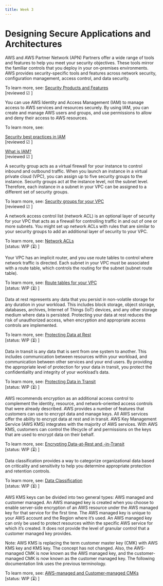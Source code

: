 ```yaml
---
title: Week 3
---
```

# Designing Secure Applications and Architectures
AWS and AWS Partner Network (APN) Partners offer a wide range of tools and features to help you meet your security objectives. These tools mirror the familiar controls that you deploy in your on-premises environments. AWS provides security-specific tools and features across network security, configuration management, access control, and data security.

To learn more, see: [Security Products and Features](https://docs.aws.amazon.com/whitepapers/latest/introduction-aws-security/security-products-and-features.html)         
[reviewed &#9745; ]

You can use AWS Identity and Access Management (IAM) to manage access to AWS services and resources securely. By using IAM, you can create and manage AWS users and groups, and use permissions to allow and deny their access to AWS resources.

To learn more, see:

[Security best practices in IAM](https://docs.aws.amazon.com/IAM/latest/UserGuide/best-practices.html)           
[reviewed &#9745; ]

[What is IAM?](https://docs.aws.amazon.com/IAM/latest/UserGuide/introduction.html)         
[reviewed &#9745; ]


A security group acts as a virtual firewall for your instance to control inbound and outbound traffic. When you launch an instance in a virtual private cloud (VPC), you can assign up to five security groups to the instance. Security groups act at the instance level, not the subnet level. Therefore, each instance in a subnet in your VPC can be assigned to a different set of security groups.

To learn more, see: [Security groups for your VPC](https://docs.aws.amazon.com/vpc/latest/userguide/VPC_SecurityGroups.html)       
[reviewed &#9745; ]

A network access control list (network ACL) is an optional layer of security for your VPC that acts as a firewall for controlling traffic in and out of one or more subnets. You might set up network ACLs with rules that are similar to your security groups to add an additional layer of security to your VPC.

To learn more, see: [Network ACLs](https://docs.aws.amazon.com/vpc/latest/userguide/vpc-network-acls.html)      
[status: WIP (⏳) ]

Your VPC has an implicit router, and you use route tables to control where network traffic is directed. Each subnet in your VPC must be associated with a route table, which controls the routing for the subnet (subnet route table).

To learn more, see: [Route tables for your VPC](https://docs.aws.amazon.com/vpc/latest/userguide/VPC_Route_Tables.html)           
[status: WIP (⏳) ]

Data at rest represents any data that you persist in non-volatile storage for any duration in your workload. This includes block storage, object storage, databases, archives, Internet of Things (IoT) devices, and any other storage medium where data is persisted. Protecting your data at rest reduces the risk of unauthorized access, when encryption and appropriate access controls are implemented.

To learn more, see: [Protecting Data at Rest](https://docs.aws.amazon.com/whitepapers/latest/introduction-aws-security/protecting-data-at-rest.html)        
[status: WIP (⏳) ]

Data in transit is any data that is sent from one system to another. This includes communication between resources within your workload, and communication between other services and your end users. By providing the appropriate level of protection for your data in transit, you protect the confidentiality and integrity of your workload’s data.

To learn more, see: [Protecting Data in Transit](https://docs.aws.amazon.com/whitepapers/latest/introduction-aws-security/protecting-data-in-transit.html)         
[status: WIP (⏳) ]

AWS recommends encryption as an additional access control to complement the identity, resource, and network-oriented access controls that were already described. AWS provides a number of features that customers can use to encrypt data and manage keys. All AWS services offer the ability to encrypt data at rest and in transit. AWS Key Management Service (AWS KMS) integrates with the majority of AWS services. With AWS KMS, customers can control the lifecycle of and permissions on the keys that are used to encrypt data on their behalf.

To learn more, see: [Encrypting Data-at-Rest and -in-Transit](https://docs.aws.amazon.com/whitepapers/latest/logical-separation/encrypting-data-at-rest-and--in-transit.html)         
[status: WIP (⏳) ]

Data classification provides a way to categorize organizational data based on criticality and sensitivity to help you determine appropriate protection and retention controls.

To learn more, see: [Data Classification](https://docs.aws.amazon.com/whitepapers/latest/introduction-aws-security/data-classification.html)      
[status: WIP (⏳) ]

AWS KMS keys can be divided into two general types: AWS managed and customer managed. An AWS managed key is created when you choose to enable server-side encryption of an AWS resource under the AWS managed key for that service for the first time. The AWS managed key is unique to your AWS account and the Region where it’s used. An AWS managed key can only be used to protect resources within the specific AWS service for which it’s created. It does not provide the level of granular control that a customer managed key provides.

Note: AWS KMS is replacing the term customer master key (CMK) with AWS KMS key and KMS key. The concept has not changed. Also, the AWS-managed CMK is now known as the AWS managed key, and the customer-managed CMK is now known as the customer managed key. The following documentation link uses the previous terminology.

To learn more, see: [AWS-managed and Customer-managed CMKs](https://docs.aws.amazon.com/whitepapers/latest/kms-best-practices/aws-managed-and-customer-managed-cmks.html)           
[status: WIP (⏳) ]